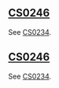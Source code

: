 ## [CS0246](https://developer.ninjatrader.com/docs/desktop/cs0246\#cs0246)

See [CS0234](https://developer.ninjatrader.com/docs/desktop/cs0234).

## [CS0246](https://developer.ninjatrader.com/docs/desktop/cs0246\#cs0246)

See [CS0234](https://developer.ninjatrader.com/docs/desktop/cs0234).